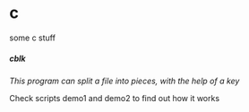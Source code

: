 # c
some c stuff

##### cblk

*This program can split a file into pieces, with the help of a key*

Check scripts demo1 and demo2 to find out how it works
